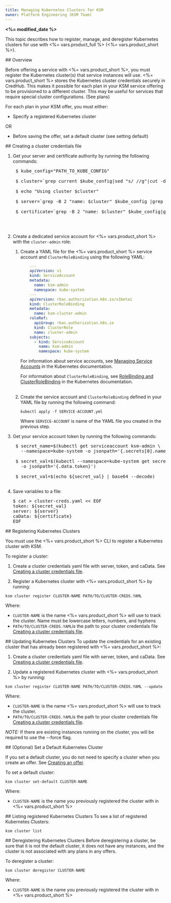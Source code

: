 ```yaml
---
title: Managing Kubernetes Clusters for KSM
owner: Platform Engineering (KSM Team)
---
```


<strong><%= modified_date %></strong>

This topic describes how to register, manage, and deregister Kubernetes clusters for use with <%= vars.product_full %> (<%= vars.product_short %>).

##<a id='overview'></a> Overview

Before offering a service with <%= vars.product_short %>, you must register the Kubernetes cluster(s) that service instances
will use. <%= vars.product_short %> stores the Kubernetes cluster credentials securely in CredHub. 
This makes it possible for each plan in your KSM service offering to be provisioned to a different cluster. This may be useful for services that
require special cluster configurations. (See plans)

For each plan in your KSM offer, you must either:
+ Specify a registered Kubernetes cluster

OR
+ Before saving the offer, set a default cluster (see setting default)

##<a id='create-cluster-file'></a> Creating a cluster credentials file
1. Get your server and certificate authority by running the following commands:
    <pre class="terminal">
    $ kube_config="PATH_TO_KUBE_CONFIG"<br>
    $ cluster=`grep current $kube_config|sed "s/ //g"|cut -d ":" -f 2`<br>
    $ echo "Using cluster $cluster"<br>
    $ server=`grep -B 2 "name: $cluster" $kube_config |grep server|sed "s/ //g"|sed "s/^[^:]*://g"`<br>
    $ certificate=`grep -B 2 "name: $cluster" $kube_config|grep certificate|sed "s/ //g"|sed "s/.*://"`
    </pre> <br>
1. Create a dedicated service account for <%= vars.product_short %>
with the `cluster-admin` role:

    1. Create a YAML file for the <%= vars.product_short %> service account
    and `ClusterRoleBinding` using the following YAML:

        ```yaml
            ---
            apiVersion: v1
            kind: ServiceAccount
            metadata:
              name: ksm-admin
              namespace: kube-system
            ---
            apiVersion: rbac.authorization.k8s.io/v1beta1
            kind: ClusterRoleBinding
            metadata:
              name: ksm-cluster-admin
            roleRef:
              apiGroup: rbac.authorization.k8s.io
              kind: ClusterRole
              name: cluster-admin
            subjects:
              - kind: ServiceAccount
                name: ksm-admin
                namespace: kube-system
        ```
       
        For information about service accounts,
        see [Managing Service Accounts](https://kubernetes.io/docs/reference/access-authn-authz/service-accounts-admin)
        in the Kubernetes documentation. <br>

        For information about `ClusterRoleBinding`,
        see [RoleBinding and ClusterRoleBinding](https://kubernetes.io/docs/reference/access-authn-authz/rbac/#rolebinding-and-clusterrolebinding)
        in the Kubernetes documentation.  <br><br>
    1. Create the service account and `ClusterRoleBinding` defined in your YAML file
    by running the following command:

        ```
        kubectl apply -f SERVICE-ACCOUNT.yml
        ```
       Where `SERVICE-ACCOUNT` is name of the YAML file you created in the previous step.
       
 1. Get your service account token by running the following commands:
     <pre class="terminal">
     $ secret&#95;name=$(kubectl get serviceaccount ksm-admin \
       --namespace=kube-system -o jsonpath='{.secrets[0].name}')  <br>
     $ secret&#95;val=$(kubectl --namespace=kube-system get secret $secret&#95;name \
       -o jsonpath='{.data.token}') <br>
     $ secret_val=$(echo ${secret&#95;val} | base64 --decode)
     </pre>
 
 1. Save variables to a file:
    <pre class="terminal">
    $ cat > cluster-creds.yaml << EOF
    token: ${secret_val}
    server: ${server}
    caData: ${certificate}
    EOF
    </pre>   
       
##<a id='registering'></a> Registering Kubernetes Clusters

You must use the <%= vars.product_short %> CLI to register a Kubernetes cluster with KSM. 

To register a cluster:

1. Create a cluster credentials yaml file with server, token, and caData. See [Creating a cluster credentials file](#create-cluster-file).

1. Register a Kubernetes cluster with <%= vars.product_short %>  by running:

```
ksm cluster register CLUSTER-NAME PATH/TO/CLUSTER-CREDS.YAML
```
Where:  
+ `CLUSTER-NAME` is the name <%= vars.product_short %> will use to track the cluster. Name must be lowercase letters, numbers, and hyphens
+ `PATH/TO/CLUSTER-CREDS.YAML`is the path to your cluster credentials file [Creating a cluster credentials file](#create-cluster-file).

##<a id='updating'></a> Updating Kubernetes Clusters
To update the credentials for an existing cluster that has already been registered with <%= vars.product_short %>: 

1. Create a cluster credentials yaml file with server, token, and caData. See [Creating a cluster credentials file](#create-cluster-file).

1. Update a registered Kubernetes cluster with <%= vars.product_short %> by running:

```
ksm cluster register CLUSTER-NAME PATH/TO/CLUSTER-CREDS.YAML --update
```
Where:  
+ `CLUSTER-NAME` is the name <%= vars.product_short %> will use to track the cluster.
+ `PATH/TO/CLUSTER-CREDS.YAML`is the path to your cluster credentials file [Creating a cluster credentials file](#create-cluster-file).

*NOTE:* If there are existing instances running on the cluster, you will be required to use the --force flag.

##<a id='set-default'></a> (Optional) Set a Default Kubernetes Cluster

If you set a default cluster, you do not need to specify a cluster when you create an offer. See [Creating an offer]().

To set a default cluster:
```
ksm cluster set-default CLUSTER-NAME
```
Where:  
+ `CLUSTER-NAME` is the name you previously registered the cluster with in <%= vars.product_short %>

##<a id='listing'></a> Listing registered Kubernetes Clusters
To see a list of registered Kubernetes Clusters:
```
ksm cluster list
```
##<a id='deregistering'></a> Deregistering Kubernetes Clusters
Before deregistering a cluster, be sure that it is not the default cluster, it does not have any instances,
and the cluster is not associated with any plans in any offers.

To deregister a cluster:
```
ksm cluster deregister CLUSTER-NAME
```

Where:  
+ `CLUSTER-NAME` is the name you previously registered the cluster with in <%= vars.product_short %>

